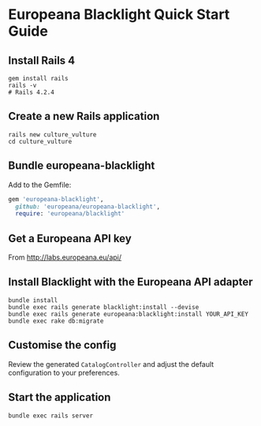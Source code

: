 # Europeana Blacklight Quick Start Guide

## Install Rails 4
```
gem install rails
rails -v
# Rails 4.2.4
```

## Create a new Rails application
```
rails new culture_vulture
cd culture_vulture
```

## Bundle europeana-blacklight
Add to the Gemfile:
```ruby
gem 'europeana-blacklight',
  github: 'europeana/europeana-blacklight',
  require: 'europeana/blacklight'
```

## Get a Europeana API key 
From http://labs.europeana.eu/api/

## Install Blacklight with the Europeana API adapter
```
bundle install
bundle exec rails generate blacklight:install --devise
bundle exec rails generate europeana:blacklight:install YOUR_API_KEY
bundle exec rake db:migrate
```

## Customise the config
Review the generated `CatalogController` and adjust the default configuration
to your preferences.

## Start the application
```
bundle exec rails server
```
